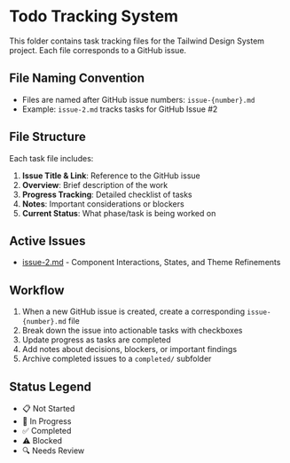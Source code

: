 # Todo Tracking System

This folder contains task tracking files for the Tailwind Design System project. Each file corresponds to a GitHub issue.

## File Naming Convention
- Files are named after GitHub issue numbers: `issue-{number}.md`
- Example: `issue-2.md` tracks tasks for GitHub Issue #2

## File Structure
Each task file includes:
1. **Issue Title & Link**: Reference to the GitHub issue
2. **Overview**: Brief description of the work
3. **Progress Tracking**: Detailed checklist of tasks
4. **Notes**: Important considerations or blockers
5. **Current Status**: What phase/task is being worked on

## Active Issues
- [issue-2.md](./issue-2.md) - Component Interactions, States, and Theme Refinements

## Workflow
1. When a new GitHub issue is created, create a corresponding `issue-{number}.md` file
2. Break down the issue into actionable tasks with checkboxes
3. Update progress as tasks are completed
4. Add notes about decisions, blockers, or important findings
5. Archive completed issues to a `completed/` subfolder

## Status Legend
- 📋 Not Started
- 🔄 In Progress
- ✅ Completed
- ⚠️ Blocked
- 🔍 Needs Review